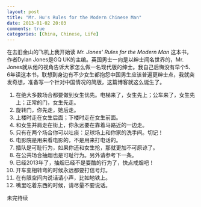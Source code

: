 ```yaml
---
layout: post
title: "Mr. Hu's Rules for the Modern Chinese Man"
date: 2013-01-02 20:03
comments: true
categories: [China, Chinese, Life]
---
```


在去旧金山的飞机上我开始读 _Mr. Jones' Rules for the Modern Man_ 这本书，作者Dylan Jones是GQ UK的主编。英国男士一向是以绅士闻名世界的，Mr. Jones就从他的视角告诉大家怎么做一名现代版的绅士。我自己后悔没有早个5、6年读这本书，联想到身边有不少女生都抱怨中国男生应该普遍更绅士点，我就突发奇想，准备写一个针对中国情况的简版，这篇博客就这么诞生了。

1. 在绝大多数场合都要做到女生优先。电梯来了，女生先上；公车来了，女生先上；正常的门，女生先走。
2. 旋转门，你先走，她后走。
3. 上楼时走在女生后面；下楼时走在女生前面。
4. 和女生并肩走在街上，你永远要在靠着马路近的一边走。
5. 只有在两个场合你可以吐痰：足球场上和你家的洗手间。切记！
6. 电影院是用来看电影的，不是用来打电话的。
7. 插队是可耻行为，如果你还和女生抢，那就更加不可原谅了。
8. 在公共场合抽烟也是可耻行为。另外请参考下一条。
9. 已经2013年了，抽烟已经不是耍酷的行为了，快点戒烟吧！
10. 开车变相转弯的时候永远都要打信号灯。
11. 在有限空间内说话请小声，比如地铁上。
12. 嘴里吃着东西的时候，请尽量不要说话。

未完待续
